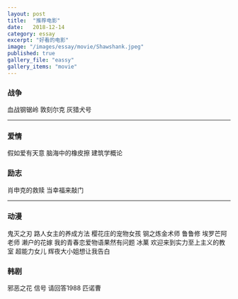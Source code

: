 ```yaml
---
layout: post
title:  "推荐电影"
date:   2018-12-14
category: essay
excerpt: "好看的电影"
image: "/images/essay/movie/Shawshank.jpeg"
published: true
gallery_file: "eassy"
gallery_items: "movie"
---
```



### 战争

血战钢锯岭
敦刻尔克
灰猎犬号

---

### 爱情

假如爱有天意
脑海中的橡皮擦
建筑学概论


### 励志

肖申克的救赎
当幸福来敲门

---

### 动漫

鬼灭之刃
路人女主的养成方法
樱花庄的宠物女孩
钢之炼金术师
鲁鲁修
埃罗芒阿老师
濑户的花嫁
我的青春恋爱物语果然有问题
冰菓
欢迎来到实力至上主义的教室
超能力女儿
辉夜大小姐想让我告白

### 韩剧

邪恶之花
信号
请回答1988
匹诺曹

